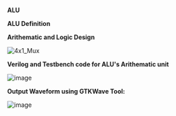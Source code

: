 ****ALU****

**ALU Definition**

**Arithematic and Logic Design**

![4x1_Mux](https://github.com/pavankumarka/RISCV-Hardware_Design_Program_by_VSD/assets/22821014/26bd0c2e-1aac-464b-a8df-07f4d6dc5d3f)

**Verilog and Testbench code for ALU's Arithematic unit**

![image](https://github.com/pavankumarka/RISCV-Hardware_Design_Program_by_VSD/assets/22821014/f84d634b-5597-4b12-8fa9-bcfab9a25645)


**Output Waveform using GTKWave Tool:**

![image](https://github.com/pavankumarka/RISCV-Hardware_Design_Program_by_VSD/assets/22821014/c0f46861-5578-47a3-ac95-0092e8182d4d)
